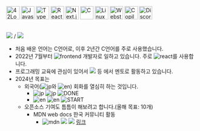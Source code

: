 
<div>
<img width='35px' src="https://github.com/humonnom/humonnom/assets/54441505/b4ef28ca-3bd8-4bb0-acee-2dba171e5e63" alt="42Logo">
<img width='35px' src="https://github.com/humonnom/humonnom/assets/54441505/95958e8f-4b88-4a41-a949-da40697c94c5" alt="Javascript">
<img width='35px' src="https://github.com/humonnom/humonnom/assets/54441505/a8877c74-95ea-4e40-b087-0eb2c807bfa4" alt="Typescript">
<img width='35px' src="https://github.com/humonnom/humonnom/assets/54441505/5df233dc-3285-472b-845b-14e8599f33d4" alt="React">
<img width='35px' src="https://github.com/humonnom/humonnom/assets/54441505/9f72ec2b-704c-46c4-b535-0a957e387235" alt="Next.js">
<img width='35px' src="https://github.com/humonnom/humonnom/assets/54441505/0292e649-b560-4ab6-82f8-cfebca6a0cb0" alt="C">
<img width='35px' src="https://github.com/humonnom/humonnom/assets/54441505/5c35695d-86f9-4d89-bcfb-94c7408e57cb" alt="Linux">
<img width='35px' src="https://github.com/humonnom/humonnom/assets/54441505/e049cf97-aeb8-41c3-a018-c61f81c91d55" alt="Webstorm">
<img width='35px' src="https://github.com/humonnom/humonnom/assets/54441505/f7d1fb8f-b8b7-4c26-b90d-57135d40a9d0" alt="Copilot">
<img width='35px' src="https://github.com/humonnom/humonnom/assets/54441505/416979e7-2ecc-4874-bd95-100835209032" alt="Discord">
</div>
</br>

![](https://img.shields.io/badge/박주은-pink) / ![](https://img.shields.io/badge/SEOUL-green)

* 처음 배운 언어는 C언어로, 이후 2년간 C언어를 주로 사용했습니다.
* 2022년 7월부터 ![frontend](https://img.shields.io/badge/Frontend-skyblue) 개발자로 일하고 있습니다. 주로 ![react](https://img.shields.io/badge/React-white)를 사용합니다.
* 프로그래밍 교육에 관심이 있어서 ![](https://img.shields.io/badge/인프런-grey) 등 에서 멘토로 활동하고 있습니다.
* 2024년 목표는
   * 외국어(![jp](https://img.shields.io/badge/일본어-grey)와 ![en](https://img.shields.io/badge/영어-grey)) 회화를 열심히 하는 것입니다.
      * ![jp](https://img.shields.io/badge/일본어-grey) ![jp](https://img.shields.io/badge/JLPT_N2-yellow) ![DONE](https://img.shields.io/badge/취득완료!-blue)
      * ![en](https://img.shields.io/badge/영어-grey) ![en](https://img.shields.io/badge/영어회화어플-yellow) ![START](https://img.shields.io/badge/시작했음-skyblue)
   * 오픈소스 기여도 틈틈이 해보려고 합니다.(올해 목표: 10개)
      * MDN web docs 한국 커뮤니티 활동
         * ![mdn](https://img.shields.io/badge/MDN-grey) ![](https://img.shields.io/badge/transition_property-yellow) ![](https://img.shields.io/badge/반영완료-blue) [링크](https://developer.mozilla.org/ko/docs/Web/CSS/transition-property)

<!--
100문 100답
* 내가 만든 첫 프로그램?: 4년전 C언으로 만든 테트리스
<div>  
     <img src="https://img.shields.io/badge/-JS-%23535D6C?logo=javascript" />
     <img src="https://img.shields.io/badge/-REACT-%23181717?logo=react" />
    <img src="https://img.shields.io/badge/-C-%23FF9900?logo=c" />
    <img src="https://img.shields.io/badge/-Github-%2300599C?logo=github" />
    <img src="https://img.shields.io/badge/-Shell-%23E8E8E8?logo=gnubash" />
 </div>
 
## Intro
* `#코드리뷰` `#Divide-and-conquer` `#틈틈이-튼튼히`
* 프로젝트 및 스터디의 자세한 사항은 각 레포의 `README.md`에 정리해나가는 중

* 개인프로젝트에 적용하고 있는 커밋 컨벤션[(Issues)](https://github.com/humonnom/ruth-form/issues/1#issue-1251518315)
<details>
<summary>동료들도 인정한 ⁉️(자세히보기)</summary>
<div markdown="1">
    <br>
    <div align=center>
    <img src="https://user-images.githubusercontent.com/54441505/174447308-01423e52-8c14-4b01-ab99-dc9737cadc21.png" width="600" alt="soft skills" >
        </div>  
    <br>
</div>
</details>


---
## Study
|Title|Repo Link|Desc|State|
|---|---|---|---|
|📖 JS 스터디(책)|[(repo)](https://github.com/hyunahOh/javascript-deep-dive)|Javascript에 대한 이해|종료|
|🔫 React 스터디(프로젝트)|[(repo)](https://github.com/humonnom/ruth-form)|리액트 작동방식에 대한 이해|진행중|
|📖 React 스터디(책)|[(repo)](https://github.com/Learning-React-42study/Learning-React)|리액트 라이브러리에 대한 이해|종료|
|📖 TS 스터디(문서, 책)|[(repo)](https://github.com/holdanddeepdive/typescript-study)|Typescript에 대한 이해|진행중|

-->
<!--
* mginx, minishell, webserve Readme 정리 후에 넣기

  [![Hits](https://hits.seeyoufarm.com/api/count/incr/badge.svg?url=https%3A%2F%2Fgithub.com%2Fhumonnom)](https://hits.seeyoufarm.com) 

---
## CS Project
|프로젝트 이름|링크|설명|
|---|---|---|
|Mginx|[(repo)](https://github.com/42Mginx/mginx)|CPP로 만드는 웹 서버 프로그램|
|SHELL we dance|[(repo)](https://github.com/humonnom/42-shellWeDance)|C로 만드는 쉘 프로그램|
-->
